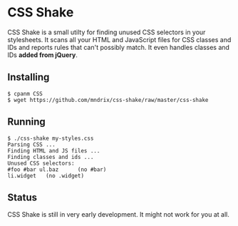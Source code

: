 CSS Shake
=========

CSS Shake is a small utilty for finding unused CSS selectors in your
stylesheets.  It scans all your HTML and JavaScript files for
CSS classes and IDs and reports rules that can't possibly match.
It even handles classes and IDs **added from jQuery**.

Installing
----------

    $ cpanm CSS
    $ wget https://github.com/mndrix/css-shake/raw/master/css-shake

Running
-------

    $ ./css-shake my-styles.css
    Parsing CSS ...
    Finding HTML and JS files ...
    Finding classes and ids ...
    Unused CSS selectors:
    #foo #bar ul.baz      (no #bar)
    li.widget   (no .widget)

Status
------

CSS Shake is still in very early development.  It might not work for you at
all.
